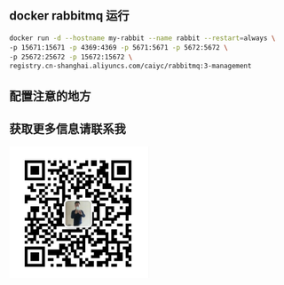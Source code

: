 ## docker rabbitmq 运行
~~~bash
docker run -d --hostname my-rabbit --name rabbit --restart=always \
-p 15671:15671 -p 4369:4369 -p 5671:5671 -p 5672:5672 \
-p 25672:25672 -p 15672:15672 \
registry.cn-shanghai.aliyuncs.com/caiyc/rabbitmq:3-management
~~~

## 配置注意的地方


## 获取更多信息请联系我
<img src="my.jpg" height="50%" width="50%"/>
